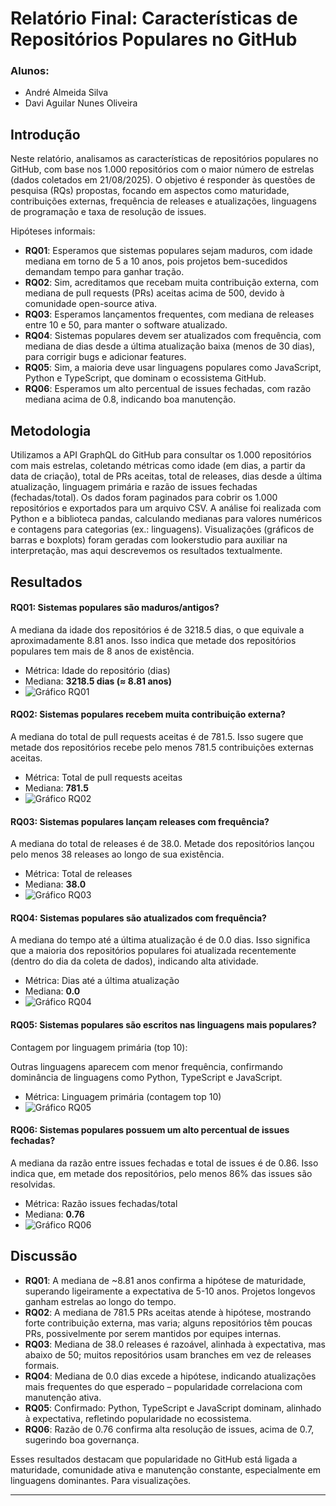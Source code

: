 # Relatório Final: Características de Repositórios Populares no GitHub

### Alunos:
- André Almeida Silva
- Davi Aguilar Nunes Oliveira

## Introdução

Neste relatório, analisamos as características de repositórios populares no GitHub, com base nos 1.000 repositórios com o maior número de estrelas (dados coletados em 21/08/2025). O objetivo é responder às questões de pesquisa (RQs) propostas, focando em aspectos como maturidade, contribuições externas, frequência de releases e atualizações, linguagens de programação e taxa de resolução de issues.

Hipóteses informais:
- **RQ01**: Esperamos que sistemas populares sejam maduros, com idade mediana em torno de 5 a 10 anos, pois projetos bem-sucedidos demandam tempo para ganhar tração.
- **RQ02**: Sim, acreditamos que recebam muita contribuição externa, com mediana de pull requests (PRs) aceitas acima de 500, devido à comunidade open-source ativa.
- **RQ03**: Esperamos lançamentos frequentes, com mediana de releases entre 10 e 50, para manter o software atualizado.
- **RQ04**: Sistemas populares devem ser atualizados com frequência, com mediana de dias desde a última atualização baixa (menos de 30 dias), para corrigir bugs e adicionar features.
- **RQ05**: Sim, a maioria deve usar linguagens populares como JavaScript, Python e TypeScript, que dominam o ecossistema GitHub.
- **RQ06**: Esperamos um alto percentual de issues fechadas, com razão mediana acima de 0.8, indicando boa manutenção.

## Metodologia

Utilizamos a API GraphQL do GitHub para consultar os 1.000 repositórios com mais estrelas, coletando métricas como idade (em dias, a partir da data de criação), total de PRs aceitas, total de releases, dias desde a última atualização, linguagem primária e razão de issues fechadas (fechadas/total). Os dados foram paginados para cobrir os 1.000 repositórios e exportados para um arquivo CSV. A análise foi realizada com Python e a biblioteca pandas, calculando medianas para valores numéricos e contagens para categorias (ex.: linguagens). Visualizações (gráficos de barras e boxplots) foram geradas com lookerstudio para auxiliar na interpretação, mas aqui descrevemos os resultados textualmente.

## Resultados

#### RQ01: Sistemas populares são maduros/antigos?
A mediana da idade dos repositórios é de 3218.5 dias, o que equivale a aproximadamente 8.81 anos. Isso indica que metade dos repositórios populares tem mais de 8 anos de existência.
- Métrica: Idade do repositório (dias)
- Mediana: **3218.5 dias (≈ 8.81 anos)**
- ![Gráfico RQ01](graficos/img/grafico-rq01.png)


#### RQ02: Sistemas populares recebem muita contribuição externa?
A mediana do total de pull requests aceitas é de 781.5. Isso sugere que metade dos repositórios recebe pelo menos 781.5 contribuições externas aceitas.
- Métrica: Total de pull requests aceitas
- Mediana: **781.5**
- ![Gráfico RQ02](graficos/img/grafico-rq02.png)

#### RQ03: Sistemas populares lançam releases com frequência?
A mediana do total de releases é de 38.0. Metade dos repositórios lançou pelo menos 38 releases ao longo de sua existência.
- Métrica: Total de releases
- Mediana: **38.0**
- ![Gráfico RQ03](graficos/img/grafico-rq03.png)

#### RQ04: Sistemas populares são atualizados com frequência?
A mediana do tempo até a última atualização é de 0.0 dias. Isso significa que a maioria dos repositórios populares foi atualizada recentemente (dentro do dia da coleta de dados), indicando alta atividade.
- Métrica: Dias até a última atualização
- Mediana: **0.0**
- ![Gráfico RQ04](graficos/img/grafico-rq04.png)

#### RQ05: Sistemas populares são escritos nas linguagens mais populares?
Contagem por linguagem primária (top 10):

Outras linguagens aparecem com menor frequência, confirmando dominância de linguagens como Python, TypeScript e JavaScript.
- Métrica: Linguagem primária (contagem top 10)
- ![Gráfico RQ05](graficos/img/grafico-rq05.png)

#### RQ06: Sistemas populares possuem um alto percentual de issues fechadas?
A mediana da razão entre issues fechadas e total de issues é de 0.86. Isso indica que, em metade dos repositórios, pelo menos 86% das issues são resolvidas.
- Métrica: Razão issues fechadas/total
- Mediana: **0.76**
- ![Gráfico RQ06](graficos/img/grafico-rq06.png)


## Discussão

- **RQ01**: A mediana de ~8.81 anos confirma a hipótese de maturidade, superando ligeiramente a expectativa de 5-10 anos. Projetos longevos ganham estrelas ao longo do tempo.
- **RQ02**: A mediana de 781.5 PRs aceitas atende à hipótese, mostrando forte contribuição externa, mas varia; alguns repositórios têm poucas PRs, possivelmente por serem mantidos por equipes internas.
- **RQ03**: Mediana de 38.0 releases é razoável, alinhada à expectativa, mas abaixo de 50; muitos repositórios usam branches em vez de releases formais.
- **RQ04**: Mediana de 0.0 dias excede a hipótese, indicando atualizações mais frequentes do que esperado – popularidade correlaciona com manutenção ativa.
- **RQ05**: Confirmado: Python, TypeScript e JavaScript dominam, alinhado à expectativa, refletindo popularidade no ecossistema.
- **RQ06**: Razão de 0.76 confirma alta resolução de issues, acima de 0.7, sugerindo boa governança.

Esses resultados destacam que popularidade no GitHub está ligada a maturidade, comunidade ativa e manutenção constante, especialmente em linguagens dominantes. Para visualizações.

---
